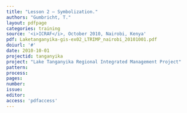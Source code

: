 ```yaml
---
title: "Lesson 2 – Symbolization."
authors: "Gumbricht, T."
layout: pdfpage
categories: training
source: '<i>ICRAF</i>, October 2010, Nairobi, Kenya'
pdf: Laketanganyika-gis-ex02_LTRIMP_nairobi_20101001.pdf
doiurl: '#'
date: 2010-10-01
projectid: tanganyika
project: "Lake Tanganyika Regional Integrated Management Project"
pattern:
process:
pages:
number:
issue:
editor:
access: 'pdfaccess'
---
```

